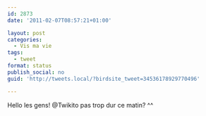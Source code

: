 ```yaml
---
id: 2873
date: '2011-02-07T08:57:21+01:00'

layout: post
categories:
  - Vis ma vie
tags:
  - tweet
format: status
publish_social: no
guid: 'http://tweets.local/?birdsite_tweet=34536178929770496'

---
```


Hello les gens! @Twikito pas trop dur ce matin? ^^